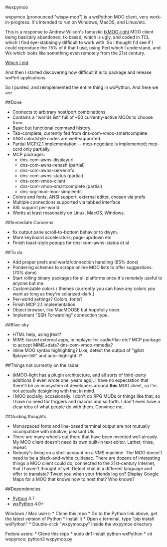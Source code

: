 #wxpymoo

wxpymoo (pronounced "wispy-moo") is a wxPython MOO client, very work-in-progress.  It's intended to run on Windows, MacOS, and Linux/etc.

This is a response to Andrew Wilson's fantastic [tkMOO-light](http://www.awns.com/tkMOO-light) MOO client being basically abandoned, tk-based, which is ugly, and coded in TCL which I find eye-stabbingly difficult to work with.  So I thought I'd see if I could reproduce the 75% of it that I use, using Perl which I understand, and Wx which looks like something even remotely from the 21st century.

[Which I did](https://github.com/emersonrp/WxMOO).

And then I started discovering how difficult it is to package and release wxPerl applications.

So I punted, and reimplemented the entire thing in wxPython.  And here we are.

##Done
* Connects to arbitrary host/port combinations
* Contains a "worlds list" full of ~50 currently-active MOOs to choose from.
* Basic but functional command history.
* Tab-complete, currently fed from dns-com-vmoo-smartcomplete
* ANSI color/style codes are well-supported.
* Partial [MCP/2.1](http://www.moo.mud.org/mcp/mcp2.html) implementation -- mcp-negotiate is implemented;  mcp-cord only partially.
* MCP packages:
    * dns-com-awns-displayurl
    * dns-com-awns-rehash (partial)
    * dns-com-awns-serverinfo
    * dns-com-awns-status (partial)
    * dns-com-vmoo-client
    * dns-com-vmoo-smartcomplete (partial)
    * dns-org-mud-moo-simpleedit
* Colors and fonts, ANSI support, external editor, chosen via prefs
* Multiple connections supported via tabbed interface
* SSL support per-world
* Works at least reasonably on Linux, MacOS, Windows.

##Immediate Concerns
* fix output pane scroll-to-bottom behavior to dwym.
* More keyboard accelerators;  page-up/down etc
* Finish toast-style popups for dns-com-awns-status et al

##To do
* Add proper prefs and world/connection handling (85% done)
* Pondering schemes to scrape online MOO lists to offer suggestions. (70% done)
* Start rolling binary packages for all platforms once it's remotely useful to anyone but me.
* Customizable colors / themes (currently you can have any colors you want as long as they're solarized-dark.)
* Per-world settings?  Colors, fonts?
* Finish MCP 2.1 implementation.
* Object browser, like MacMOOSE but hopefully nicer.
* Implement "SSH Forwarding" connection type.

##Blue-sky
* HTML help, using jtext?
* MIME-based external apps, ie mplayer for audio/flac etc?  MCP package to accept MIME+data?  dns-com-vmoo-mmedia?
* inline MOO syntax highlighting?  Like, detect the output of "@list $player:tell" and auto-highlight it?

##Things not currently on the radar
* tkMOO-light has a plugin architecture, and all sorts of third-party additions (I even wrote one, years ago).  I have no expectation that there'll be an ecosystem of developers around **this** MOO client, so I'm not actually desigining with that in mind.
* I MOO socially, occasionally.  I don't do RPG MUDs or things like that, so I have no need for triggers and macros and so forth.  I don't even have a clear idea of what people do with them.  Convince me.

##Guiding thoughts
* Monospaced fonts and line-based terminal output are not mutually incompatible with intuitive, pleasant UIs.
* There are many wheels out there that have been invented well already.  My MOO client doesn't need its own built-in text editor.  Lather, rinse, repeat.
* Nobody's living on a shell account on a VMS machine.  The MOO doesn't need to be a black-and-white culdesac.  There are dozens of interesting things a MOO client could do, connected to the 21st-century Internet, that I haven't thought of yet.  Detect chat in a different language and offer to translate?  Tweet you when your friends log on?  Display Google Maps for a MOO that knows how to host that?  Who knows?

##Dependencies
* [Python](http://www.python.org) 3.7
* [wxPython](http://www.wxpython.org) 4.0+

Windows / Mac users:
    * Clone this repo
    * Go to the Python link above, get the latest version of Python
    * Install it
    * Open a terminal, type "pip install wxPython"
    * Double-click "wxpymoo.py" inside the wxpymoo directory

Fedora users:
    * Clone this repo
    * sudo dnf install python wxPython
    * cd wxpymoo; python3 wxpymoo.py
